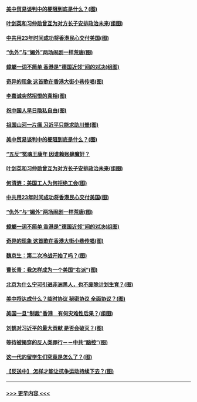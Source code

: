 #### [美中贸易谈判中的梗阻到底是什么？(图)](../pages/p4/907791.md?t=09190233) 
#### [叶剑英和习仲勋曾互为对方长子安排政治未来(组图)](../pages/p4/907786.md?t=09190233) 
#### [中共用23年时间成功将香港民心交付美国(图)](../pages/p4/907698.md?t=09190233) 
#### [“仇外”与“媚外”两场闹剧一样荒唐(图)](../pages/p4/907689.md?t=09190233) 
#### [蟑螂一词不简单 香港是“德国近邻”间的对决(组图)](../pages/p4/907618.md?t=09190233) 
#### [奇异的现象 这首歌在香港大街小巷传唱(图)](../pages/p4/907583.md?t=09190233) 
#### [李嘉诚突然招恨的真相(图)](../pages/p4/907799.md?t=09190233) 
#### [祝中国人早日隐私自由(图)](../pages/p4/907797.md?t=09190233) 
#### [祖国山河一片瘟 习近平只能求助川普(图)](../pages/p4/907796.md?t=09190233) 
#### [美中贸易谈判中的梗阻到底是什么？(图)](../pages/p4/907791.md?t=09190233) 
#### [“五反”冤魂王康年 因谁赖账肆魔奸？](../pages/p4/907787.md?t=09190233) 
#### [叶剑英和习仲勋曾互为对方长子安排政治未来(组图)](../pages/p4/907786.md?t=09190233) 
#### [何清涟：美国工人为何拒绝工会(图)](../pages/p4/907701.md?t=09190233) 
#### [中共用23年时间成功将香港民心交付美国(图)](../pages/p4/907698.md?t=09190233) 
#### [“仇外”与“媚外”两场闹剧一样荒唐(图)](../pages/p4/907689.md?t=09190233) 
#### [蟑螂一词不简单 香港是“德国近邻”间的对决(组图)](../pages/p4/907618.md?t=09190233) 
#### [奇异的现象 这首歌在香港大街小巷传唱(图)](../pages/p4/907583.md?t=09190233) 
#### [魏京生：第二次冷战开始了吗？(图)](../pages/p4/907581.md?t=09190233) 
#### [曹长青：我怎样成为一个美国“右派”(图)](../pages/p4/907580.md?t=09190233) 
#### [北京为什么宁可引进非洲黑人，也不废除计划生育？(图)](../pages/p4/907577.md?t=09190233) 
#### [美中将达成什么？临时协议 秘密协议 全面协议？(图)](../pages/p4/907576.md?t=09190233) 
#### [美国一旦“制裁”香港　有何灾难性后果？(组图)](../pages/p4/907575.md?t=09190233) 
#### [刘鹤对习近平的最大贡献 是否会破灭？(图)](../pages/p4/907509.md?t=09190233) 
#### [等待被揭穿的反人类罪行－－中共“脑控”(图)](../pages/p4/907167.md?t=09190233) 
#### [这一代的留学生们究竟是怎么了？(图)](../pages/p4/907473.md?t=09190233) 
#### [【反送中】 怎样才能让抗争运动持续下去？(图)](../pages/p4/907466.md?t=09190233) 

----
#### [ >>> 更早内容 <<< ](../indexes/p4-earlier.md)
